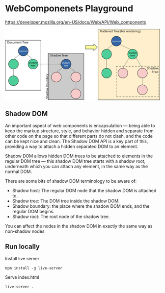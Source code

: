 
# WebComponenets Playground
https://developer.mozilla.org/en-US/docs/Web/API/Web_components

![[]](img/shadowdom.svg)
## Shadow DOM
An important aspect of web components is encapsulation — being able to keep the markup structure, style, and behavior hidden and separate from other code on the page so that different parts do not clash, and the code can be kept nice and clean. The Shadow DOM API is a key part of this, providing a way to attach a hidden separated DOM to an element. 

Shadow DOM allows hidden DOM trees to be attached to elements in the regular DOM tree — this shadow DOM tree starts with a shadow root, underneath which you can attach any element, in the same way as the normal DOM.

There are some bits of shadow DOM terminology to be aware of:

- Shadow host: The regular DOM node that the shadow DOM is attached to.
- Shadow tree: The DOM tree inside the shadow DOM.
- Shadow boundary: the place where the shadow DOM ends, and the regular DOM begins.
- Shadow root: The root node of the shadow tree.

You can affect the nodes in the shadow DOM in exactly the same way as non-shadow nodes 


## Run locally
Install live server
```
npm install -g live-server
```

Serve index.html
```
live-server .
```